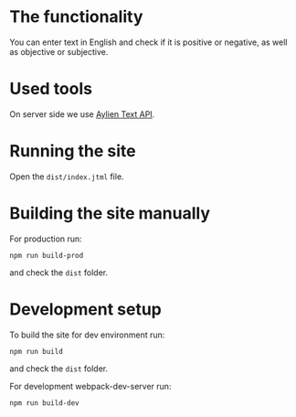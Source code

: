# The functionality

You can enter text in English and check if it is positive or negative, as well as objective or subjective.

# Used tools

On server side we use [Aylien Text API](https://docs.aylien.com/textapi/endpoints/#api-endpoints).

# Running the site

Open the `dist/index.jtml` file.

# Building the site manually

For production run:

`npm run build-prod`

and check the `dist` folder.

# Development setup

To build the site for dev environment run:

`npm run build`

and check the `dist` folder.

For development webpack-dev-server run:

`npm run build-dev`